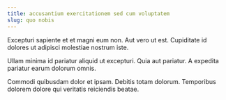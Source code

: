 ```yaml
---
title: accusantium exercitationem sed cum voluptatem
slug: quo nobis
---
```


Excepturi sapiente et et magni eum non. Aut vero ut est. Cupiditate id dolores ut adipisci molestiae nostrum iste.

Ullam minima id pariatur aliquid ut excepturi. Quia aut pariatur. A expedita pariatur earum dolorum omnis.

Commodi quibusdam dolor et ipsam. Debitis totam dolorum. Temporibus dolorem dolore qui veritatis reiciendis beatae.
